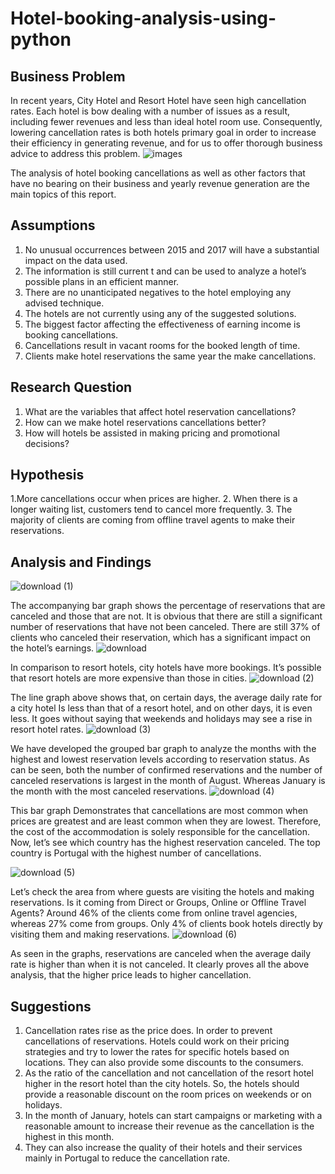 # Hotel-booking-analysis-using-python
## Business Problem
In recent years, City Hotel and Resort Hotel have seen high cancellation rates. Each hotel is bow dealing with a number of issues as a result, including fewer revenues and less than ideal hotel room use.  Consequently, lowering cancellation rates is both hotels primary goal in order to increase their efficiency in generating revenue, and for us to offer thorough business advice to address this problem.
 ![images](https://github.com/VPMANOJKUMAR/Hotel-booking-analysis-using-python/assets/124855537/918447a1-3769-45ca-9dfa-65f42fd6be46)
 
The analysis of hotel booking cancellations as well as other factors that have no bearing on their business and yearly revenue generation are the main topics of this report.
## Assumptions
1.	No unusual occurrences between 2015 and 2017 will have a substantial impact on the data used.
2.	The information is still current t and can be used to analyze a hotel’s possible plans in an efficient manner.
3.	There are no unanticipated negatives to the hotel employing any advised technique. 
4.	The hotels are not currently using any of the suggested solutions.
5.	The biggest factor affecting the effectiveness of earning income is booking cancellations. 
6.	Cancellations result in vacant rooms for the booked length of time.
7.	Clients make hotel reservations the same year the make cancellations.
## Research Question
1.	What are the variables that affect hotel reservation cancellations?
2.	How can we make hotel reservations cancellations better?
3.	How will hotels be assisted in making pricing and promotional decisions?
## Hypothesis
1.More cancellations occur when prices are higher. 
2. When there is a longer waiting list, customers tend to cancel more frequently.
3. The majority of clients are coming from offline travel agents to make their reservations.

## Analysis and Findings
 ![download (1)](https://github.com/VPMANOJKUMAR/Hotel-booking-analysis-using-python/assets/124855537/5fb96206-bb71-41df-9c7c-b95ab18ab985)
 
The accompanying bar graph shows the percentage of reservations that are canceled and those that are not. It is obvious that there are still a significant number of reservations that have not been canceled.  There are still 37% of clients who canceled their reservation, which has a significant impact on the hotel’s earnings.
 ![download](https://github.com/VPMANOJKUMAR/Hotel-booking-analysis-using-python/assets/124855537/6fb35bc8-b1bf-4589-865c-5116d1d76247)
 
In comparison to resort hotels, city hotels have more bookings. It’s possible that resort hotels are more expensive than those in cities.
 ![download (2)](https://github.com/VPMANOJKUMAR/Hotel-booking-analysis-using-python/assets/124855537/21476eb6-40a8-4bd0-83c1-0e789c79a87a)
 
The line graph above shows that, on certain days, the average daily rate for a city hotel Is less than that of a resort hotel, and on other days, it is even less. It goes without saying that weekends and holidays may see a rise in resort hotel rates.
 ![download (3)](https://github.com/VPMANOJKUMAR/Hotel-booking-analysis-using-python/assets/124855537/5e0b2b36-0cec-47a4-981a-30cc54179b00)
 
We have developed the grouped bar graph to analyze the months with the highest and lowest reservation levels according to reservation status. As can be seen, both the number of confirmed reservations and the number of canceled reservations is largest in the month of August. Whereas January is the month with the most canceled reservations.
 ![download (4)](https://github.com/VPMANOJKUMAR/Hotel-booking-analysis-using-python/assets/124855537/2419396b-f7f1-4859-bbc7-4dbbd6c4bf07)
 
This bar graph Demonstrates that cancellations are most common when prices are greatest and are least common when they are lowest. Therefore, the cost of the accommodation is solely responsible for the cancellation. 
Now, let’s see which country has the highest reservation canceled. The top country is Portugal with the highest number of cancellations.

![download (5)](https://github.com/VPMANOJKUMAR/Hotel-booking-analysis-using-python/assets/124855537/7f51aa9d-e915-438e-b708-5a176110210f) 

Let’s check the area from where guests are visiting the hotels and making reservations. Is it coming from Direct or Groups, Online or Offline Travel Agents? Around 46% of the clients come from online travel agencies, whereas 27% come from groups. Only 4% of clients book hotels directly by visiting them and making reservations.
 ![download (6)](https://github.com/VPMANOJKUMAR/Hotel-booking-analysis-using-python/assets/124855537/9b4de424-93e0-4f7a-a4ee-ef48e321bc51)
 
As seen in the graphs, reservations are canceled when the average daily rate is higher than when it is not canceled. It clearly proves all the above analysis, that the higher price leads to higher cancellation.
## Suggestions
1.	Cancellation rates rise as the price does. In order to prevent cancellations of reservations. Hotels could work on their pricing strategies and try to lower the rates for specific hotels based on locations. They can also provide some discounts to the consumers.
2.	As the ratio of the cancellation and not cancellation of the resort hotel higher in the resort hotel than the city hotels. So, the hotels should provide a reasonable discount on the room prices on weekends or on holidays.
3.	In the month of January, hotels can start campaigns or marketing with a reasonable amount to increase their revenue as the cancellation is the highest in this month.
4.	They can also increase the quality of their hotels and their services mainly in Portugal to reduce the cancellation rate.

